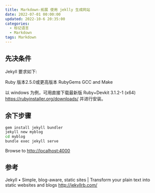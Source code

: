 ```yaml
---
title: Markdown-拓展 使用 jeklly 生成网站
date: 2022-07-01 00:00:00
updated: 2022-10-6 20:35:00
categories:
  - 标记语言
  - Markdown
tags: Markdown
---
```


## 先决条件

Jekyll 要求如下:

Ruby 版本2.5.0或更高版本
RubyGems
GCC and Make

以 windows 为例，可用直接下载最新版 Ruby+Devkit 3.1.2-1 (x64) <https://rubyinstaller.org/downloads/> 并进行安装。

## 余下步骤

```sh
gem install jekyll bundler
jekyll new myblog
cd myblog
bundle exec jekyll serve
```

Browse to <http://localhost:4000>

## 参考

Jekyll • Simple, blog-aware, static sites | Transform your plain text into static websites and blogs
<http://jekyllrb.com/>
